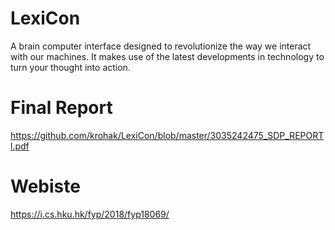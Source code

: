 # LexiCon

A brain computer interface designed to revolutionize the way we interact with our machines.
It makes use of the latest developments in technology to turn your thought into action.

# Final Report
https://github.com/krohak/LexiCon/blob/master/3035242475_SDP_REPORTl.pdf

# Webiste
https://i.cs.hku.hk/fyp/2018/fyp18069/
